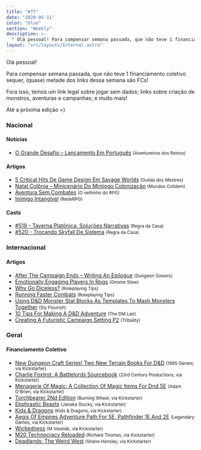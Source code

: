 ```yaml
---
title: "#77"
date: "2020-05-11"
color: "blue"
section: "Weekly"
description: >-
  " Olá pessoal! Para compensar semana passada, que não teve 1 financiamento coletivo sequer, (quase) metade dos links dessa semana são FCs! Fora isso, temos um link legal sobre jogar sem dados; links sobre criação de monstros, aventuras e campanhas; e muito mais! Até a próxima edição"
layout: "src/layouts/Internal.astro"
---
```


Olá pessoal!

Para compensar semana passada, que não teve 1 financiamento coletivo sequer, (quase) metade dos links dessa semana são FCs!

Fora isso, temos um link legal sobre jogar sem dados; links sobre criação de monstros, aventuras e campanhas; e muito mais!

Até a próxima edição =)

### Nacional

#### Notícias

- [O Grande Desafio – Lançamento Em Português] <small>(Aventureiros dos Reinos)</small>

#### Artigos

- [5 Critical Hits De Game Design Em Savage Worlds] <small>(Guilda dos Mestres)</small>
- [Natal Colônia – Minicenário Do Minijogo Colonização] <small>(Mundos Colidem)</small>
- [Aventura Sem Combates] <small>(O velhinho do RPG)</small>
- [Inimigo Intangível] <small>(RedeRPG)</small>

#### Casts

- [#519 - Taverna Platônica: Soluções Narrativas] <small>(Regra da Casa)</small>
- [#520 - Trocando Skyfall De Sistema] <small>(Regra da Casa)</small>

### Internacional

#### Artigos

- [After The Campaign Ends – Writing An Epilogue] <small>(Dungeon Solvers)</small>
- [Emotionally Engaging Players In Rpgs] <small>(Gnome Stew)</small>
- [Why Go Diceless?] <small>(Roleplaying Tips)</small>
- [Running Faster Combats] <small>(Roleplaying Tips)</small>
- [Using D&amp;D Monster Stat Blocks As Templates To Mash Monsters Together] <small>(Sly Flourish)</small>
- [10 Tips For Making A D&amp;D Adventure] <small>(The DM Lair)</small>
- [Creating A Futuristic Campaign Setting P2] <small>(Tribality)</small>

### Geral

#### Financiamento Coletivo

- [New Dungeon Craft Series! Two New Terrain Books For D&amp;D] <small>(1985 Games, via Kickstarter)</small>
- [Charlie Foxtrot: A Battlelords Sourcebook] <small>(23rd Century Productions, via Kickstarter)</small>
- [Menagerie Of Magic: A Collection Of Magic Items For Dnd 5E] <small>(Adam O&#039;Brien, via Kickstarter)</small>
- [Torchbearer 2Nd Edition] <small>(Burning Wheel, via Kickstarter)</small>
- [Ekphrastic Beasts] <small>(Janaka Stucky, via Kickstarter)</small>
- [Kids &amp; Dragons] <small>(Kids &amp; Dragons, via Kickstarter)</small>
- [Aegis Of Empires Adventure Path For 5E, Pathfinder 1E And 2E] <small>(Legendary Games, via Kickstarter)</small>
- [Wickedness] <small>(M Vaselak, via Kickstarter)</small>
- [M20 Technocracy Reloaded] <small>(Richard Thomas, via Kickstarter)</small>
- [Deadlands: The Weird West] <small>(Shane Hensley, via Kickstarter)</small>

[charlie foxtrot: a battlelords sourcebook]: https://www.kickstarter.com/projects/1580315595/charlie-foxtrot-a-battlelords-sourcebook
[torchbearer 2nd edition]: https://www.kickstarter.com/projects/burningwheel/torchbearer-2nd-edition
[deadlands: the weird west]: https://www.kickstarter.com/projects/545820095/deadlands-the-weird-west
[wickedness]: https://www.kickstarter.com/projects/nightlingbug/wickedness
[kids &amp; dragons]: https://www.kickstarter.com/projects/kidsdragons/kids-and-dragons
[new dungeon craft series! two new terrain books for d&amp;d]: https://www.kickstarter.com/projects/dungeoncraft/new-dungeon-craft-series-two-new-terrain-books-for-dandd
[aegis of empires adventure path for 5e, pathfinder 1e and 2e]: https://www.kickstarter.com/projects/legendarygames/aegis-of-empires-adventure-path-for-5e-pathfinder-2e-pfrpg
[menagerie of magic: a collection of magic items for dnd 5e]: https://www.kickstarter.com/projects/spell-sleuth/menagerie-of-magic-a-collection-of-magic-items-for-dnd-5e
[ekphrastic beasts]: https://www.kickstarter.com/projects/janaka/ekphrastic-beasts
[m20 technocracy reloaded]: https://www.kickstarter.com/projects/200664283/m20-technocracy-reloaded
[after the campaign ends – writing an epilogue]: https://www.dungeonsolvers.com/2020/05/04/after-the-campaign-ends-writing-an-epilogue/
[creating a futuristic campaign setting p2]: https://www.tribality.com/2020/05/04/creating-a-futuristic-campaign-setting-p2/
[using d&amp;d monster stat blocks as templates to mash monsters together]: https://slyflourish.com/mashing_monsters.html
[natal colônia – minicenário do minijogo colonização]: https://www.mundoscolidem.com.br/natal-colonia/
[why go diceless?]: https://www.roleplayingtips.com/rptn/why-go-diceless/
[running faster combats]: https://www.roleplayingtips.com/rptn/running-faster-combats/
[#519 - taverna platônica: soluções narrativas]: https://regradacasa.podbean.com/e/519-tavrna-platonica-solucoes-narrativas/
[10 tips for making a d&amp;d adventure]: https://www.thedmlair.com/2020/05/05/10-tips-for-making-a-dd-adventure/
[#520 - trocando skyfall de sistema]: https://regradacasa.podbean.com/e/520-trocando-skyfall-de-sistema/
[emotionally engaging players in rpgs]: https://gnomestew.com/emotionally-engaging-players-in-rpgs/
[5 critical hits de game design em savage worlds]: http://guildadosmestres.com.br/2020/05/06/5-critical-hits-de-game-design-em-savage-worlds/
[inimigo intangível]: https://www.rederpg.com.br/2020/05/06/inimigo-intangivel/
[aventura sem combates]: https://ovelhinhodorpg.wordpress.com/2020/05/10/aventura-sem-combates/
[o grande desafio – lançamento em português]: https://aventureirosdosreinos.com/o-grande-desafio/
